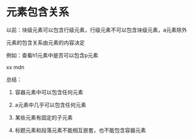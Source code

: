 # 元素包含关系

以前：块级元素可以包含行级元素，行级元素不可以包含块级元素，a元素除外

元素的包含关系由元素的内容决定

例如：查看h1元素中是否可以包含p元素

xx mdn

总结：

1. 容器元素中可以包含任何元素

2. a元素中几乎可以包含任何元素

3. 某些元素有固定的子元素

4. 标题元素和段落元素不能相互嵌套，也不能包含容器元素